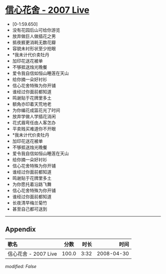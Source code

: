 # [信心花舍 - 2007 Live](https://music.163.com/song?id=65165)

* [0-1:59.650]
* 没有花园后山可给你游览
* 放弃做巨人做插花之男
* 抵夜捱更消耗无数花瓣
* 容貌未衬形状至少抢眼
* *我未计代价卖牡丹
* 加印花送花被单
* 不够抵送烛光晚餐
* 爱令我自信如恒山睡莲在天山
* 给你摘一朵好衬衫
* 信心花舍特殊为你开铺
* 谁经过你面前都知道
* 鸣谢贴于花牌里多土
* 额角亦印着天荒地老
* 为你编花成篮花光了时间
* 放弃学做人学插花消闲
* 花式眉弯任由人客怎办
* 平卖贱买难道你不开眼
* *我未计代价卖牡丹
* 加印花送花被单
* 不够抵送烛光晚餐
* 爱令我自信如恒山睡莲在天山
* 给你摘一朵好衬衫
* 信心花舍特殊为你开铺
* 谁经过你面前都知道
* 鸣谢贴于花牌里多土
* 为你愿托着沿路飞舞
* 信心花舍特殊为你开铺
* 谁经过你面前都知道
* 长夜清早梅兰菊竹
* 甚至自己都可送到


---

## Appendix

|歌名|分数|时长|时间|
|:---|:---:|---:|---:|
|信心花舍 - 2007 Live|100.0|3:32|2008-04-30

*modified: False*
